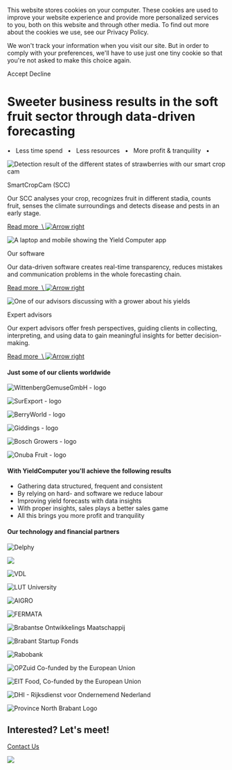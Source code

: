 This website stores cookies on your computer. These cookies are used to improve your website experience and provide more personalized services to you, both on this website and through other media. To find out more about the cookies we use, see our Privacy Policy.

We won't track your information when you visit our site. But in order to comply with your preferences, we'll have to use just one tiny cookie so that you're not asked to make this choice again.

Accept
Decline

# Sweeter business results in the soft fruit sector through data-driven forecasting

•   Less time spend   •   Less resources   •   More profit & tranquility   •

![Detection result of the different states of strawberries with our smart crop cam](https://cdn.prod.website-files.com/5e96c3d9edc703191e9961a3/66fff8c7054f72d43b6556eb_scc_result.jpeg)

SmartCropCam (SCC)

Our SCC analyses your crop, recognizes fruit in different stadia, counts fruit, senses the climate surroundings and detects disease and pests in an early stage.

[Read more  \\
![Arrow right ](https://cdn.prod.website-files.com/5e96c3d9edc703191e9961a3/5e96c3d9fe491b5bb2e20bcc_Arrow.svg)](https://www.yieldcomputer.com/our-solutions#hardware)

![A laptop and mobile showing the Yield Computer app](https://cdn.prod.website-files.com/5e96c3d9edc703191e9961a3/66e42218081921dc92497631_SoftwareUI.jpg)

Our software

Our data-driven software creates real-time transparency, reduces mistakes and communication problems in the whole forecasting chain.

[Read more  \\
![Arrow right ](https://cdn.prod.website-files.com/5e96c3d9edc703191e9961a3/5e96c3d9fe491b5bb2e20bcc_Arrow.svg)](https://www.yieldcomputer.com/our-solutions#software)

![One of our advisors discussing with a grower about his yields ](https://cdn.prod.website-files.com/5e96c3d9edc703191e9961a3/66e423e51853657470fe01c2_advisors.jpg)

Expert advisors

Our expert advisors offer fresh perspectives, guiding clients in collecting, interpreting, and using data to gain meaningful insights for better decision-making.

[Read more  \\
![Arrow right ](https://cdn.prod.website-files.com/5e96c3d9edc703191e9961a3/5e96c3d9fe491b5bb2e20bcc_Arrow.svg)](https://www.yieldcomputer.com/our-solutions#data-advisors)

#### Just some of our clients worldwide

![WittenbergGemuseGmbH - logo](https://cdn.prod.website-files.com/5e96c3d9edc703191e9961a3/66e4329de867c6fc2e32b921_WittenbergGemuse.png)

![SurExport - logo](https://cdn.prod.website-files.com/5e96c3d9edc703191e9961a3/66e4329da451ee223a7025db_SurExport.png)

![BerryWorld - logo](https://cdn.prod.website-files.com/5e96c3d9edc703191e9961a3/66e43257ed16d8286f52a63a_BerryWorld.png)

![Giddings - logo](https://cdn.prod.website-files.com/5e96c3d9edc703191e9961a3/66e4325793897dda88dd65cd_Giddings.png)

![Bosch Growers - logo](https://cdn.prod.website-files.com/5e96c3d9edc703191e9961a3/66e43257781d379da815300f_BoschGrowers.png)

![Onuba Fruit - logo ](https://cdn.prod.website-files.com/5e96c3d9edc703191e9961a3/66e431cf8b16f7d91ff1ce74_OnubaFruit.png)

#### With YieldComputer you'll achieve the following results

- Gathering data structured, frequent and consistent
- By relying on hard- and software we reduce labour
- Improving yield forecasts with data insights
- With proper insights, sales plays a better sales game
- All this brings you more profit and tranquility

#### Our technology and financial partners

![Delphy](https://cdn.prod.website-files.com/5e96c3d9edc703191e9961a3/6602ad21a2f441478d649971_delphy.png)

![](https://cdn.prod.website-files.com/5e96c3d9edc703191e9961a3/6602ad21ebad83bfa22a6d9f_growficient.png)

![VDL](https://cdn.prod.website-files.com/5e96c3d9edc703191e9961a3/6602ad217c70ac069fbc1890_vdl.png)

![LUT University](https://cdn.prod.website-files.com/5e96c3d9edc703191e9961a3/6602ad2167a7ccb318602b5c_LUT-university.png)

![AIGRO](https://cdn.prod.website-files.com/5e96c3d9edc703191e9961a3/6602ad22ccf17d314b88a9e5_aigro.png)

![FERMATA](https://cdn.prod.website-files.com/5e96c3d9edc703191e9961a3/6602a9576cbb833e22fcd801_fermata.png)

![Brabantse Ontwikkelings Maatschappij](https://cdn.prod.website-files.com/5e96c3d9edc703191e9961a3/6602b42eaafdc768f371293b_BOM.png)

![Brabant Startup Fonds](https://cdn.prod.website-files.com/5e96c3d9edc703191e9961a3/6602b42e8a8e51d15ccb8d6f_BSF.png)

![Rabobank](https://cdn.prod.website-files.com/5e96c3d9edc703191e9961a3/6602b42faafdc768f3712959_Rabobank.png)

![OPZuid Co-funded by the European Union](https://cdn.prod.website-files.com/5e96c3d9edc703191e9961a3/6602b74d5c6c846acd67af35_OPZUID.png)

![EIT Food, Co-funded by the European Union](https://cdn.prod.website-files.com/5e96c3d9edc703191e9961a3/6602b9549bcad5dbceb10f68_EITFood.png)

![DHI - Rijksdienst voor Ondernemend Nederland](https://cdn.prod.website-files.com/5e96c3d9edc703191e9961a3/6602d944bc48b0316b4f6d46_RVO-DHI.png)

![Province North Brabant Logo](https://cdn.prod.website-files.com/5e96c3d9edc703191e9961a3/668cead9d963b4f399e3abf3_provincie-noord-brabant.png)

## Interested?  ‍Let's meet!

[Contact Us](https://www.yieldcomputer.com/contact)

 [![](https://cdn.prod.website-files.com/5e44a3bcf37b47dfddc9a1d7/5e44f5da6e788abb7acd80d4_Chevron.svg)](https://www.yieldcomputer.com/#Navbar)
